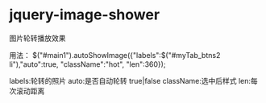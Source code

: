 jquery-image-shower
===================
图片轮转播放效果

用法：
  $("#main1").autoShowImage({"labels":$("#myTab_btns2 li"),"auto":true, "className":"hot", "len":360});
  
  labels:轮转的照片
  auto:是否自动轮转 true|false
  className:选中后样式
  len:每次滚动距离
